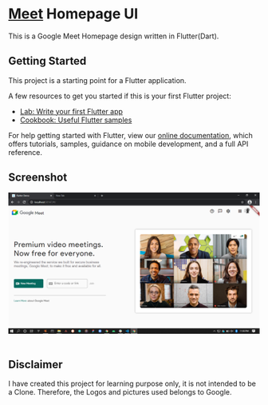 # [Meet](https://meet.google.com/) Homepage UI

This is a Google Meet Homepage design written in Flutter(Dart). 

## Getting Started

This project is a starting point for a Flutter application.

A few resources to get you started if this is your first Flutter project:

- [Lab: Write your first Flutter app](https://flutter.dev/docs/get-started/codelab)
- [Cookbook: Useful Flutter samples](https://flutter.dev/docs/cookbook)

For help getting started with Flutter, view our
[online documentation](https://flutter.dev/docs), which offers tutorials,
samples, guidance on mobile development, and a full API reference.

## Screenshot 
<img src="https://github.com/Alome007/meet_homepage_ui/blob/main/screen_shot/flutter_web.PNG" alt="s2" width="auto" height="auto"/> &nbsp;&nbsp;

## Disclaimer 
I have created this project for learning  purpose only, it is not intended to be a Clone.
Therefore, the  Logos and pictures used belongs to Google.

